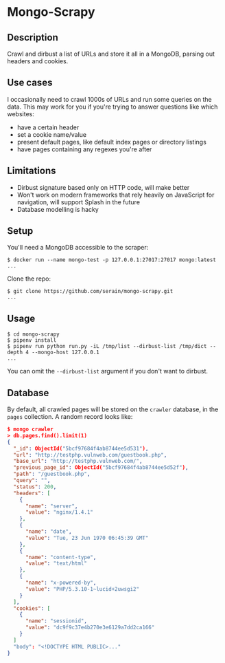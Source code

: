 # Mongo-Scrapy

## Description

Crawl and dirbust a list of URLs and store it all in a MongoDB, parsing out headers and cookies.

## Use cases

I occasionally need to crawl 1000s of URLs and run some queries on the data. This may work for you if you're trying to answer questions like which websites:

* have a certain header
* set a cookie name/value
* present default pages, like default index pages or directory listings
* have pages containing any regexes you're after

## Limitations

* Dirbust signature based only on HTTP code, will make better
* Won't work on modern frameworks that rely heavily on JavaScript for navigation, will support Splash in the future
* Database modelling is hacky

## Setup

You'll need a MongoDB accessible to the scraper:

```terminal
$ docker run --name mongo-test -p 127.0.0.1:27017:27017 mongo:latest
...
```

Clone the repo:

```terminal
$ git clone https://github.com/serain/mongo-scrapy.git
...
```

## Usage

```terminal
$ cd mongo-scrapy
$ pipenv install
$ pipenv run python run.py -iL /tmp/list --dirbust-list /tmp/dict --depth 4 --mongo-host 127.0.0.1
...
```

You can omit the `--dirbust-list` argument if you don't want to dirbust.

## Database

By default, all crawled pages will be stored on the `crawler` database, in the `pages` collection. A random record looks like:

```json
$ mongo crawler
> db.pages.find().limit(1)
{
  "_id": ObjectId("5bcf97684f4ab8744ee5d531"),
  "url": "http://testphp.vulnweb.com/guestbook.php",
  "base_url": "http://testphp.vulnweb.com/",
  "previous_page_id": ObjectId("5bcf97684f4ab8744ee5d52f"),
  "path": "/guestbook.php",
  "query": "",
  "status": 200,
  "headers": [
    {
      "name": "server",
      "value": "nginx/1.4.1"
    },
    {
      "name": "date",
      "value": "Tue, 23 Jun 1970 06:45:39 GMT"
    },
    {
      "name": "content-type",
      "value": "text/html"
    },
    {
      "name": "x-powered-by",
      "value": "PHP/5.3.10-1~lucid+2uwsgi2"
    }
  ],
  "cookies": [
    {
      "name": "sessionid",
      "value": "dc9f9c37e4b270e3e6129a7dd2ca166"
    }
  ]
  "body": "<!DOCTYPE HTML PUBLIC>..."
}
```
